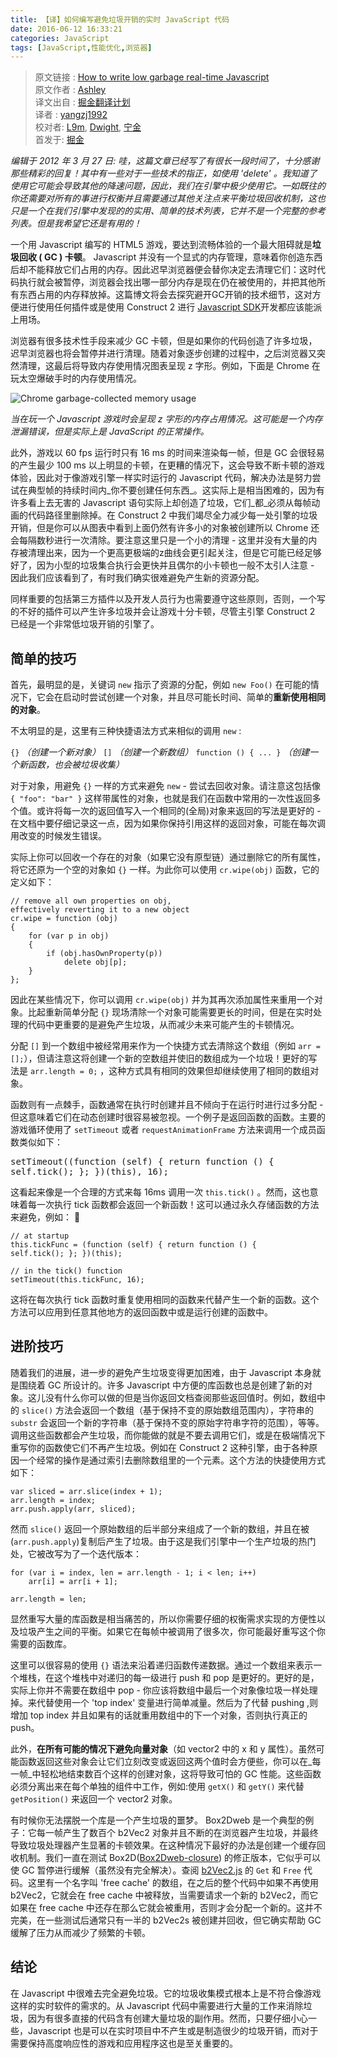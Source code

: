 ```yaml
---
title: 【译】如何编写避免垃圾开销的实时 JavaScript 代码
date: 2016-06-12 16:33:21
categories: JavaScript
tags: [JavaScript,性能优化,浏览器]
---
```

> 原文链接 : [How to write low garbage real-time Javascript](https://www.scirra.com/blog/76/how-to-write-low-garbage-real-time-javascript)    
> 原文作者 : [Ashley ](https://www.scirra.com/users/ashley)    
> 译文出自 : [掘金翻译计划](https://github.com/xitu/gold-miner)    
> 译者 : [yangzj1992](http://qcyoung.com)    
> 校对者: [L9m](https://github.com/L9m), [Dwight](https://github.com/ldhlfzysys), [宁金](https://github.com/godofchina)    
> 首发于: [掘金](http://gold.xitu.io/entry/575d14937db2a2005437df32/detail)

_编辑于 2012 年 3 月 27 日: 哇，这篇文章已经写了有很长一段时间了，十分感谢那些精彩的回复！其中有一些对于一些技术的指正，如使用 'delete' 。我知道了使用它可能会导致其他的降速问题，因此，我们在引擎中极少使用它。一如既往的你还需要对所有的事进行权衡并且需要通过其他关注点来平衡垃圾回收机制，这也只是一个在我们引擎中发现的的实用、简单的技术列表，它并不是一个完整的参考列表。但是我希望它还是有用的！_

一个用 Javascript 编写的 HTML5 游戏，要达到流畅体验的一个最大阻碍就是**垃圾回收 ( GC )  卡顿**。 Javascript 并没有一个显式的内存管理，意味着你创造东西后却不能释放它们占用的内存。因此迟早浏览器便会替你决定去清理它们：这时代码执行就会被暂停，浏览器会找出哪一部分内存是现在仍在被使用的，并把其他所有东西占用的内存释放掉。这篇博文将会去探究避开GC开销的技术细节，这对方便进行使用任何插件或是使用 Construct 2 进行 [Javascript SDK](http://www.scirra.com/manual/15/sdk "Construct 2 Javascript Plugin and Behavior SDK")开发都应该能派上用场。

浏览器有很多技术性手段来减少 GC 卡顿，但是如果你的代码创造了许多垃圾，迟早浏览器也将会暂停并进行清理。随着对象逐步创建的过程中，之后浏览器又突然清理，这最后将导致内存使用情况图表呈现 z 字形。例如，下面是 Chrome 在玩太空爆破手时的内存使用情况。

![Chrome garbage-collected memory usage](https://www.scirra.com/images/chromememoryusage.png) 

_当在玩一个 Javascript 游戏时会呈现 z 字形的内存占用情况。这可能是一个内存泄漏错误，但是实际上是 JavaScript 的正常操作。_

此外，游戏以 60 fps 运行时只有 16 ms 的时间来渲染每一帧，但是 GC 会很轻易的产生最少 100 ms 以上明显的卡顿，在更糟的情况下，这会导致不断卡顿的游戏体验，因此对于像游戏引擎一样实时运行的 Javascript 代码，解决办法是努力尝试在典型帧的持续时间内_你不要创建任何东西_。这实际上是相当困难的，因为有许多看上去无害的 Javascript 语句实际上却创造了垃圾，它们_都_必须从每帧动画的代码路径里删除掉。在 Construct 2 中我们竭尽全力减少每一处引擎的垃圾开销，但是你可以从图表中看到上面仍然有许多小的对象被创建所以 Chrome 还会每隔数秒进行一次清除。要注意这里只是一个小的清理 - 这里并没有大量的内存被清理出来，因为一个更高更极端的z曲线会更引起关注，但是它可能已经足够好了，因为小型的垃圾集合执行会更快并且偶尔的小卡顿也一般不太引人注意 - 因此我们应该看到了，有时我们确实很难避免产生新的资源分配。

同样重要的包括第三方插件以及开发人员行为也需要遵守这些原则，否则，一个写的不好的插件可以产生许多垃圾并会让游戏十分卡顿，尽管主引擎 Construct 2 已经是一个非常低垃圾开销的引擎了。

## 简单的技巧

首先，最明显的是，关键词 `new` 指示了资源的分配，例如 `new Foo()`  在可能的情况下，它会在启动时尝试创建一个对象，并且尽可能长时间、简单的**重新使用相同的对象**。

不太明显的是，这里有三种快捷语法方式来相似的调用 `new` :

`{}` _（创建一个新对象）_
`[]` _（创建一个新数组）_
`function () { ... }` _（创建一个新函数，也会被垃圾收集）_

对于对象，用避免 `{}` 一样的方式来避免 `new` - 尝试去回收对象。请注意这包括像 `{ "foo": "bar" }` 这样带属性的对象，也就是我们在函数中常用的一次性返回多个值。或许将每一次的返回值写入一个相同的(全局)对象来返回的写法是更好的 - 在文档中要仔细记录这一点，因为如果你保持引用这样的返回对象，可能在每次调用改变的时候发生错误。

实际上你可以回收一个存在的对象（如果它没有原型链）通过删除它的所有属性，将它还原为一个空的对象如 `{}` 一样。为此你可以使用 `cr.wipe(obj)` 函数，它的定义如下：

    // remove all own properties on obj,
    effectively reverting it to a new object
    cr.wipe = function (obj)
    {
        for (var p in obj)
        {
            if (obj.hasOwnProperty(p))
                delete obj[p];
        }
    };

因此在某些情况下，你可以调用 `cr.wipe(obj)` 并为其再次添加属性来重用一个对象。比起重新简单分配 `{}` 现场清除一个对象可能需要更长的时间，但是在实时处理的代码中更重要的是避免产生垃圾，从而减少未来可能产生的卡顿情况。

分配 `[]` 到一个数组中被经常用来作为一个快捷方式去清除这个数组（例如 `arr = [];`），但请注意这将创建一个新的空数组并使旧的数组成为一个垃圾！更好的写法是 `arr.length = 0;` ，这种方式具有相同的效果但却继续使用了相同的数组对象。

函数则有一点棘手，函数通常在执行时创建并且不倾向于在运行时进行过多分配 - 但这意味着它们在动态创建时很容易被忽视。一个例子是返回函数的函数。主要的游戏循环使用了 `setTimeout` 或者 `requestAnimationFrame` 方法来调用一个成员函数类似如下：

<pre>setTimeout((function (self) { return function () {
self.tick(); }; })(this), 16);</pre>

这看起来像是一个合理的方式来每 16ms 调用一次 `this.tick()` 。然而，这也意味着每一次执行 tick 函数都会返回一个新函数！这可以通过永久存储函数的方法来避免，例如：


    // at startup
    this.tickFunc = (function (self) { return function () {
    self.tick(); }; })(this);

    // in the tick() function
    setTimeout(this.tickFunc, 16); 

这将在每次执行 tick 函数时重复使用相同的函数来代替产生一个新的函数。这个方法可以应用到任意其他地方的返回函数中或是运行创建的函数中。

## 进阶技巧

随着我们的进展，进一步的避免产生垃圾变得更加困难，由于 Javascript 本身就是围绕着 GC 所设计的。许多 Javascript 中方便的库函数也总是创建了新的对象。这儿没有什么你可以做的但是当你返回文档查阅那些返回值时。例如，数组中的 `slice()` 方法会返回一个数组（基于保持不变的原始数组范围内），字符串的 `substr` 会返回一个新的字符串（基于保持不变的原始字符串字符的范围），等等。调用这些函数都会产生垃圾，而你能做的就是不要去调用它们，或是在极端情况下重写你的函数使它们不再产生垃圾。例如在 Construct 2 这种引擎，由于各种原因一个经常的操作是通过索引去删除数组里的一个元素。这个方法的快捷使用方式如下：

    var sliced = arr.slice(index + 1);
    arr.length = index;
    arr.push.apply(arr, sliced);

然而 `slice()` 返回一个原始数组的后半部分来组成了一个新的数组，并且在被(`arr.push.apply`)复制后产生了垃圾。由于这是我们引擎中一个生产垃圾的热门处，它被改写为了一个迭代版本：

    for (var i = index, len = arr.length - 1; i < len; i++)
        arr[i] = arr[i + 1];

    arr.length = len;

显然重写大量的库函数是相当痛苦的，所以你需要仔细的权衡需求实现的方便性以及垃圾产生之间的平衡。如果它在每帧中被调用了很多次，你可能最好重写这个你需要的函数库。

这里可以很容易的使用 `{}` 语法来沿着递归函数传递数据。通过一个数组来表示一个堆栈，在这个堆栈中对递归的每一级进行 push 和 pop 是更好的。更好的是，实际上你并不需要在数组中 pop  - 你应该将数组中最后一个对象像垃圾一样处理掉。来代替使用一个 'top index' 变量进行简单减量。然后为了代替 pushing ,则增加 top index 并且如果有的话就重用数组中的下一个对象，否则执行真正的 push。

此外，**在所有可能的情况下避免向量对象**（如 vector2 中的 x 和 y 属性）。虽然可能函数返回这些对象会让它们立刻改变或返回这两个值时会方便些，你可以在_每一帧_中轻松地结束数百个这样的创建对象，这将导致可怕的 GC 性能。这些函数必须分离出来在每个单独的组件中工作，例如:使用 `getX()` 和 `getY()` 来代替 `getPosition()` 来返回一个 vector2 对象。

有时候你无法摆脱一个库是一个产生垃圾的噩梦。 Box2Dweb 是一个典型的例子：它每一帧产生了数百个 b2Vec2 对象并且不断的在浏览器产生垃圾，并最终导致垃圾处理器产生显著的卡顿效果。在这种情况下最好的办法是创建一个缓存回收机制。我们一直在测试 Box2D([Box2Dweb-closure](https://github.com/illandril/box2dweb-closure)) 的修正版本，它似乎可以使 GC 暂停进行缓解（虽然没有完全解决）。查阅 [b2Vec2.js](https://github.com/illandril/box2dweb-closure/blob/master/src/common/math/b2Vec2.js) 的 `Get` 和 `Free` 代码。这里有一个名字叫 'free cache' 的数组，在之后的整个代码中如果不再使用 b2Vec2，它就会在 free cache 中被释放，当需要请求一个新的 b2Vec2，而它如果在 free cache 中还存在那么它就会被重用，否则才会分配一个新的。这并不完美，在一些测试后通常只有一半的 b2Vec2s 被创建并回收，但它确实帮助 GC 缓解了压力从而减少了频繁的卡顿。

## 结论

在 Javascript 中很难去完全避免垃圾。它的垃圾收集模式根本上是不符合像游戏这样的实时软件的需求的。从 Javascript 代码中需要进行大量的工作来消除垃圾，因为有很多直接的代码含有创建大量垃圾的副作用。然而，只要仔细小心一些，Javascript 也是可以在实时项目中不产生或是制造很少的垃圾开销，而对于需要保持高度响应性的游戏和应用程序这也是至关重要的。



